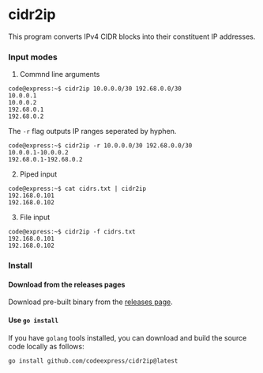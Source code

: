 # cidr2ip

This program converts IPv4 CIDR blocks into their constituent IP addresses.

### Input modes

1. Commnd line arguments
```
code@express:~$ cidr2ip 10.0.0.0/30 192.68.0.0/30
10.0.0.1
10.0.0.2
192.68.0.1
192.68.0.2
```

The `-r` flag outputs IP ranges seperated by hyphen.

```
code@express:~$ cidr2ip -r 10.0.0.0/30 192.68.0.0/30
10.0.0.1-10.0.0.2
192.68.0.1-192.68.0.2
```

2. Piped input
```
code@express:~$ cat cidrs.txt | cidr2ip
192.168.0.101
192.168.0.102
```

3. File input
```
code@express:~$ cidr2ip -f cidrs.txt
192.168.0.101
192.168.0.102
```

### Install

#### Download from the releases pages

Download pre-built binary from the [releases page](https://github.com/codeexpress/cidr2ip/releases).

#### Use `go install`

If you have `golang` tools installed, you can download and build the source code
locally as follows:
```
go install github.com/codeexpress/cidr2ip@latest
```
